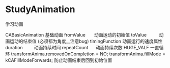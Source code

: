 # StudyAnimation
学习动画

CABasicAnimation 基础动画 
fromValue        动画运动的初始值 
toValue          动画运动的结束值 (必须都为角度__注意bug)
timingFunction   动画运行的速度属性 
duration         动画持续时间
repeatCount      动画持续次数  HUGE_VALF 一直循环
transformAnima.removedOnCompletion = NO;
transformAnima.fillMode = kCAFillModeForwards; 防止动画结束后回到初始位置


